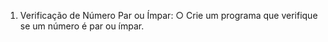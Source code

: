 1. Verificação de Número Par ou Ímpar:
   ○ Crie um programa que verifique se um número é par ou ímpar.
